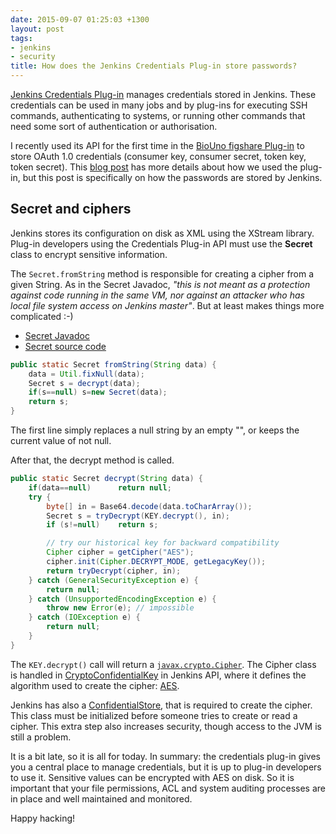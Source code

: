 ```yaml
---
date: 2015-09-07 01:25:03 +1300
layout: post
tags:
- jenkins
- security
title: How does the Jenkins Credentials Plug-in store passwords?
---
```


[Jenkins Credentials Plug-in](https://wiki.jenkins-ci.org/display/JENKINS/Credentials+Plugin) manages credentials stored in Jenkins. These credentials can be used in many jobs and by plug-ins for executing SSH commands, authenticating to systems, or running other commands that need some sort of authentication or authorisation.

I recently used its API for the first time in the [BioUno figshare Plug-in](https://github.com/biouno/figshare-plugin) to store OAuth 1.0 credentials (consumer key, consumer secret, token key, token secret). This [blog post](http://biouno.org/2015/09/05/using_jenkins_credentials_plugin_to_create_the_biouno_figshare_plugin/) has more details about how we used the plug-in, but this post is specifically on how the passwords are stored by Jenkins.

## Secret and ciphers

Jenkins stores its configuration on disk as XML using the XStream library. Plug-in developers using the Credentials Plug-in API must use the **Secret** class to encrypt sensitive information.

The `Secret.fromString` method is responsible for creating a cipher from a given String. As in the Secret Javadoc,  *"this is not meant as a protection against code running in the same VM, nor against an attacker who has local file system access on Jenkins master"*. But at least makes things more complicated :-)

* [Secret Javadoc](http://javadoc.jenkins-ci.org/hudson/util/Secret.html)
* [Secret source code](https://github.com/jenkinsci/jenkins/blob/master/core/src/main/java/hudson/util/Secret.java)

```java
public static Secret fromString(String data) {
    data = Util.fixNull(data);
    Secret s = decrypt(data);
    if(s==null) s=new Secret(data);
    return s;
}
```

The first line simply replaces a null string by an empty "", or keeps the current value of not null.

After that, the decrypt method is called.

```java
public static Secret decrypt(String data) {
    if(data==null)      return null;
    try {
        byte[] in = Base64.decode(data.toCharArray());
        Secret s = tryDecrypt(KEY.decrypt(), in);
        if (s!=null)    return s;

        // try our historical key for backward compatibility
        Cipher cipher = getCipher("AES");
        cipher.init(Cipher.DECRYPT_MODE, getLegacyKey());
        return tryDecrypt(cipher, in);
    } catch (GeneralSecurityException e) {
        return null;
    } catch (UnsupportedEncodingException e) {
        throw new Error(e); // impossible
    } catch (IOException e) {
        return null;
    }
}
```

The `KEY.decrypt()` call will return a [`javax.crypto.Cipher`](http://docs.oracle.com/javase/8/docs/api/javax/crypto/Cipher.html). The Cipher class is handled in [CryptoConfidentialKey](https://github.com/jenkinsci/jenkins/blob/93dfe3377ec8d430818f5b9073f16c677343adb4/core/src/main/java/jenkins/security/CryptoConfidentialKey.java) in Jenkins API, where it defines the algorithm used to create the cipher: [AES](https://en.wikipedia.org/wiki/Advanced_Encryption_Standard).

Jenkins has also a [ConfidentialStore](https://github.com/jenkinsci/jenkins/blob/93dfe3377ec8d430818f5b9073f16c677343adb4/core/src/main/java/jenkins/security/ConfidentialStore.java#L63), that is required to create the cipher. This class must be initialized before someone tries to create or read a cipher. This extra step also increases security, though access to the JVM is still a problem.

It is a bit late, so it is all for today. In summary: the credentials plug-in gives you a central place to manage credentials, but it is up to plug-in developers to use it. Sensitive values can be encrypted with AES on disk. So it is important that your file permissions, ACL and system auditing processes are in place and well maintained and monitored.

Happy hacking!
